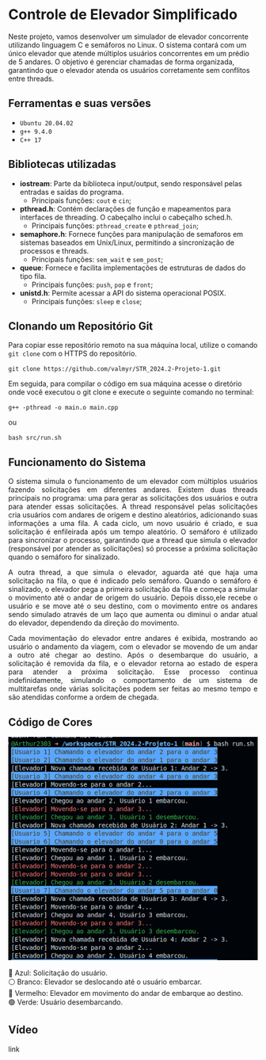 # Controle de Elevador Simplificado

Neste projeto, vamos desenvolver um simulador de elevador concorrente utilizando linguagem C e semáforos no Linux. O sistema contará com um único elevador que atende múltiplos usuários concorrentes em um prédio de 5 andares. O objetivo é gerenciar chamadas de forma organizada, garantindo que o elevador atenda os usuários corretamente sem conflitos entre threads.

## Ferramentas e suas versões
 * `Ubuntu 20.04.02` 
 * `g++ 9.4.0`
 * `C++ 17`
  

## Bibliotecas utilizadas
  * **iostream**: Parte da biblioteca input/output, sendo responsável pelas entradas e saídas do programa.
    * Principais funções: `cout` e `cin`;
  * **pthread.h**: Contém declarações de função e mapeamentos para interfaces de threading. O cabeçalho inclui o cabeçalho sched.h.
    * Principais funções: `pthread_create` e `pthread_join`;
  * **semaphore.h**: Fornece funções para manipulação de semaforos em sistemas baseados em Unix/Linux, permitindo a sincronização de processos e threads.
    * Principais funções: `sem_wait` e `sem_post`;
  * **queue**: Fornece e facilita implementações de estruturas de dados do tipo fila.
    * Principais funções: `push`, `pop` e `front`;
  * **unistd.h**: Permite acessar a API do sistema operacional POSIX.
    * Principais funções: `sleep` e `close`;

## Clonando um Repositório Git

Para copiar esse repositório remoto na sua máquina local, utilize o comando `git clone` com o HTTPS do repositório.

```
git clone https://github.com/valmyr/STR_2024.2-Projeto-1.git
```

Em seguida, para compilar o código em sua máquina acesse o diretório onde você executou o git clone e execute o seguinte comando no terminal: 
```
g++ -pthread -o main.o main.cpp
```
ou
```
bash src/run.sh
```

## Funcionamento do Sistema

<p align="justify"> O sistema simula o funcionamento de um elevador com múltiplos usuários fazendo solicitações em diferentes andares. Existem duas threads principais no programa: uma para gerar as solicitações dos usuários e outra para atender essas solicitações. A thread responsável pelas solicitações cria usuários com andares de origem e destino aleatórios, adicionando suas informações a uma fila. A cada ciclo, um novo usuário é criado, e sua solicitação é enfileirada após um tempo aleatório. O semáforo é utilizado para sincronizar o processo, garantindo que a 
thread que simula o elevador (responsável por atender as solicitações) só processe a próxima solicitação quando o semáforo for sinalizado. </p>

<p align="justify">  A outra thread, a que simula o elevador, aguarda até que haja uma solicitação na fila, o que é indicado pelo semáforo. Quando o semáforo é sinalizado, o elevador pega a primeira solicitação da fila e começa a simular o movimento até o andar de origem do usuário. Depois disso,ele recebe o usuário e se move até o seu destino, com o movimento entre os andares sendo simulado através de um laço que aumenta ou diminui o andar atual do elevador, dependendo da direção do movimento.</p>

<p align="justify"> Cada movimentação do elevador entre andares é exibida, mostrando ao usuário o andamento da viagem, com o elevador se movendo de um andar a outro até chegar ao destino. Após o desembarque do usuário, a solicitação é removida da fila, e o elevador 
retorna ao estado de espera para atender a próxima solicitação. Esse processo continua indefinidamente, simulando o comportamento de um sistema de multitarefas onde várias solicitações podem ser feitas ao mesmo tempo e são atendidas conforme a ordem de 
chegada. </p>

## Código de Cores

<p align="center">
  <img src=https://github.com/valmyr/STR_2024.2-Projeto-1/blob/main/Img/OutputSTR24_2.png alt="Saída do programa."/>
</p>

🔵 Azul: Solicitação do usuário. \
⚪ Branco: Elevador se deslocando até o usuário embarcar. \
🔴 Vermelho: Elevador em movimento do andar de embarque ao destino. \
🟢 Verde: Usuário desembarcando.

## Vídeo
link

